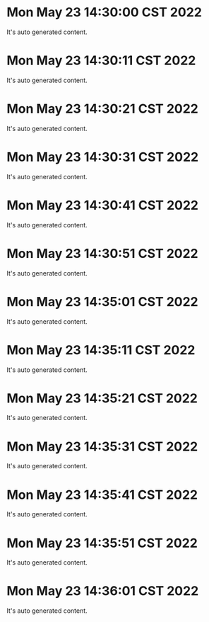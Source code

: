 # Mon May 23 14:30:00 CST 2022
  It's auto generated content.
# Mon May 23 14:30:11 CST 2022
  It's auto generated content.
# Mon May 23 14:30:21 CST 2022
  It's auto generated content.
# Mon May 23 14:30:31 CST 2022
  It's auto generated content.
# Mon May 23 14:30:41 CST 2022
  It's auto generated content.
# Mon May 23 14:30:51 CST 2022
  It's auto generated content.
# Mon May 23 14:35:01 CST 2022
  It's auto generated content.
# Mon May 23 14:35:11 CST 2022
  It's auto generated content.
# Mon May 23 14:35:21 CST 2022
  It's auto generated content.
# Mon May 23 14:35:31 CST 2022
  It's auto generated content.
# Mon May 23 14:35:41 CST 2022
  It's auto generated content.
# Mon May 23 14:35:51 CST 2022
  It's auto generated content.
# Mon May 23 14:36:01 CST 2022
  It's auto generated content.
